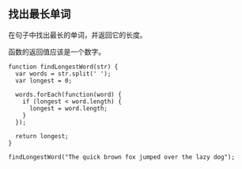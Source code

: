 ## 找出最长单词

在句子中找出最长的单词，并返回它的长度。

函数的返回值应该是一个数字。
```
function findLongestWord(str) {
  var words = str.split(' ');
  var longest = 0;
  
  words.forEach(function(word) {
    if (longest < word.length) {
      longest = word.length;
    }
  });
  
  return longest;
}

findLongestWord("The quick brown fox jumped over the lazy dog");

```